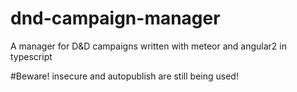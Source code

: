 # dnd-campaign-manager
A manager for D&amp;D campaigns written with meteor and angular2 in typescript

#Beware! 
insecure and autopublish are still being used!
